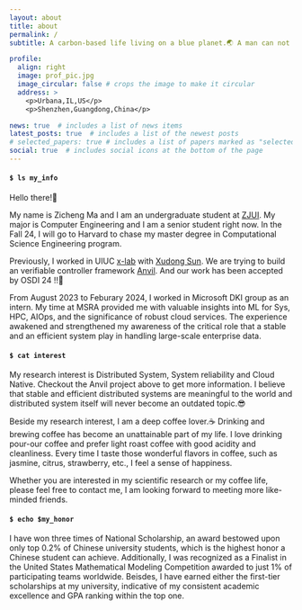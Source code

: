 ```yaml
---
layout: about
title: about
permalink: /
subtitle: A carbon-based life living on a blue planet.🌏 A man can not live without coffee☕️.<br>Previous researcher at <a href='https://github.com/xlab-uiuc/'>x-lab</a>. Supervised by <a href='https://tianyin.github.io/'>Tianyin Xu</a>, a watchman in the cornfields. <br>Previous Intern in <a href='https://www.microsoft.com/en-us/research/lab/microsoft-research-asia/'>Microsoft Research Asia</a> <a href='https://www.microsoft.com/en-us/research/group/data-knowledge-intelligence/'>DKI group</a> mentored by <a href='https://shilinhe.github.io/'>Shilin He</a>.

profile:
  align: right
  image: prof_pic.jpg
  image_circular: false # crops the image to make it circular
  address: >
    <p>Urbana,IL,US</p>
    <p>Shenzhen,Guangdong,China</p>

news: true  # includes a list of news items
latest_posts: true  # includes a list of the newest posts
# selected_papers: true # includes a list of papers marked as "selected={true}"
social: true  # includes social icons at the bottom of the page
---
```

#### `$ ls my_info`

Hello there!👋

My name is Zicheng Ma and I am an undergraduate student at [ZJUI](https://zjui.intl.zju.edu.cn/en/). My major is Computer Engineering and I am a senior student right now. In the Fall 24, I will go to Harvard to chase my master degree in Computational Science Engineering program.

Previously, I worked in UIUC [x-lab](https://github.com/xlab-uiuc/) with [Xudong Sun](https://marshtompsxd.github.io/). We are trying to build an verifiable controller framework [Anvil](https://github.com/vmware-research/verifiable-controllers). And our work has been accepted by OSDI 24 !!🥳

From August 2023 to Feburary 2024, I worked in Microsoft DKI group as an intern. My time at MSRA provided me with valuable insights into ML for Sys, HPC, AIOps, and the significance of robust cloud services. The experience awakened and strengthened my awareness of the critical role that a stable and an efficient system play in handling large-scale enterprise data.
#### `$ cat interest`

My research interest is Distributed System, System reliability and Cloud Native. Checkout the Anvil project above to get more information. I believe that stable and efficient distributed systems are meaningful to the world and distributed system itself will never become an outdated topic.😎

Beside my research interest, I am a deep coffee lover.☕️ Drinking and brewing coffee has become an unattainable part of my life. I love drinking pour-our coffee and prefer light roast coffee with good acidity and cleanliness. Every time I taste those wonderful flavors in coffee, such as jasmine, citrus, strawberry, etc., I feel a sense of happiness.

Whether you are interested in my scientific research or my coffee life, please feel free to contact me, I am looking forward to meeting more like-minded friends.

#### `$ echo $my_honor`
I have won three times of National Scholarship, an award bestowed upon only top 0.2% of Chinese university students, which is the highest honor a Chinese student can achieve. Additionally, I was recognized as a Finalist in the United States Mathematical Modeling Competition awarded to just 1% of participating teams worldwide. Beisdes, I have earned either the first-tier scholarships at my university, indicative of my consistent academic excellence and GPA ranking within the top one.
<!-- Link to your social media connections, too. This theme is set up to use [Font Awesome icons](http://fortawesome.github.io/Font-Awesome/) and [Academicons](https://jpswalsh.github.io/academicons/), like the ones below. Add your Facebook, Twitter, LinkedIn, Google Scholar, or just disable all of them. -->
